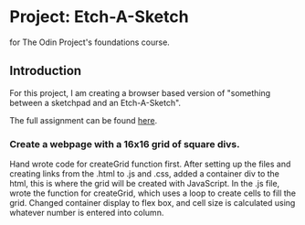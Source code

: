 # Project: Etch-A-Sketch
for The Odin Project's foundations course.

## Introduction
For this project, I am creating a browser based version of "something between a sketchpad and an Etch-A-Sketch".

The full assignment can be found [here](https://www.theodinproject.com/lessons/foundations-etch-a-sketch).

### Create a webpage with a 16x16 grid of square divs. 
Hand wrote code for createGrid function first. After setting up the files and creating links from the .html to .js and .css, added a container div to the html, this is where the grid will be created with JavaScript. In the .js file, wrote the function for createGrid, which uses a loop to create cells to fill the grid. Changed container display to flex box, and cell size is calculated using whatever number is entered into column. 
